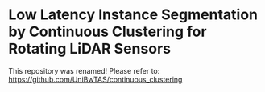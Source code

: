 # Low Latency Instance Segmentation by Continuous Clustering for Rotating LiDAR Sensors

This repository was renamed! Please refer to: https://github.com/UniBwTAS/continuous_clustering
